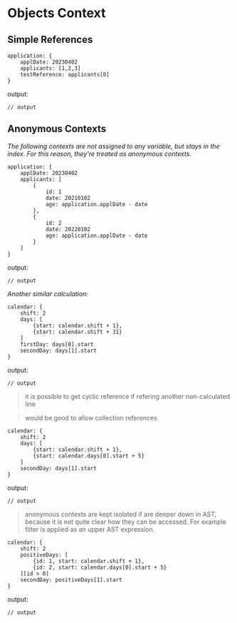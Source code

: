 # Objects Context

## Simple References
```edgerules
application: {
    applDate: 20230402
    applicants: [1,2,3]
    testReference: applicants[0]
}
```

output:
```edgerules
// output
```

## Anonymous Contexts
*The following contexts are not assigned to any variable, but stays in the index.
For this reason, they're treated as anonymous contexts.*

```edgerules
application: {
    applDate: 20230402
    applicants: [
        {
            id: 1
            date: 20210102
            age: application.applDate - date
        },
        {
            id: 2
            date: 20220102
            age: application.applDate - date
        }
    ]
}
```

output:
```edgerules
// output
```

*Another similar calculation:*
```edgerules
calendar: {
    shift: 2
    days: [
	    {start: calendar.shift + 1},
	    {start: calendar.shift + 31}
    ]
    firstDay: days[0].start
    secondDay: days[1].start
}
```

output:
```edgerules
// output
```

> it is possible to get cyclic reference if refering another non-calculated line

> would be good to allow collection references

```edgerules
calendar: {
    shift: 2
    days: [
	    {start: calendar.shift + 1},
	    {start: calendar.days[0].start + 5}
    ]
    secondDay: days[1].start
}
```

output:
```edgerules
// output
```

> anonymous contexts are kept isolated if are deeper down in AST, because it is not quite clear how they can be accessed. For example filter is applied as an upper AST expression.

```edgerules
calendar: {
    shift: 2
    positiveDays: [
	    {id: 1, start: calendar.shift + 1},
	    {id: 2, start: calendar.days[0].start + 5}
    ][id > 0]
    secondDay: positiveDays[1].start
}
```

output:
```edgerules
// output
```